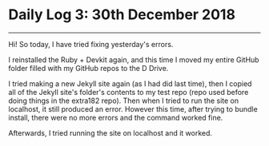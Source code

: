 # Daily Log 3: 30th December 2018
-----

Hi! So today, I have tried fixing yesterday's errors.

I reinstalled the Ruby + Devkit again, and this time I moved my entire GitHub folder filled with my GitHub repos to the D Drive.

I tried making a new Jekyll site again (as I had did last time), then I copied all of the Jekyll site's folder's contents to my test repo (repo used before doing things in the extra182 repo). Then when I tried to run the site on localhost, it still produced an error. However this time, after trying to bundle install, there were no more errors and the command worked fine.

Afterwards, I tried running the site on localhost and it worked.
